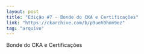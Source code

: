 ```yaml
---
layout: post
title: "Edição #7 - Bonde do CKA e Certificações"
link: "https://ckarchive.com/b/p9ueh9hnm9ez"
tag: "arquivo"
---
```


Bonde do CKA e Certificações


